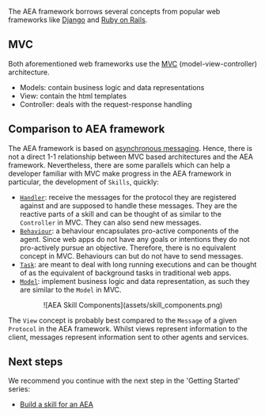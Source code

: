 The AEA framework borrows several concepts from popular web frameworks like <a href="https://www.djangoproject.com/">Django</a> and <a href="https://rubyonrails.org/">Ruby on Rails</a>.

## MVC

Both aforementioned web frameworks use the <a href="https://en.wikipedia.org/wiki/Model%E2%80%93view%E2%80%93controller">MVC</a> (model-view-controller) architecture.

- Models: contain business logic and data representations
- View: contain the html templates
- Controller: deals with the request-response handling

## Comparison to AEA framework

The AEA framework is based on <a href="https://en.wikipedia.org/wiki/Asynchronous_communication">asynchronous messaging</a>. Hence, there is not a direct 1-1 relationship between MVC based architectures and the AEA framework. Nevertheless, there are some parallels which can help a developer familiar with MVC make progress in the AEA framework in particular, the development of `Skills`, quickly:

- <a href="../api/skills/base#handler-objects">`Handler`</a>: receive the messages for the protocol they are registered against and are supposed to handle these messages. They are the reactive parts of a skill and can be thought of as similar to the `Controller` in MVC. They can also send new messages.
- <a href="../api/skills/base#behaviour-objects">`Behaviour`</a>: a behaviour encapsulates pro-active components of the agent. Since web apps do not have any goals or intentions they do not pro-actively pursue an objective. Therefore, there is no equivalent concept in MVC. Behaviours can but do not have to send messages.
- <a href="../api/skills/tasks#task-objects">`Task`</a>: are meant to deal with long running executions and can be thought of as the equivalent of background tasks in traditional web apps.
- <a href="../api/skills/base#model-objects">`Model`</a>: implement business logic and data representation, as such they are similar to the `Model` in MVC.

<center>![AEA Skill Components](assets/skill_components.png)</center>

The `View` concept is probably best compared to the `Message` of a given `Protocol` in the AEA framework. Whilst views represent information to the client, messages represent information sent to other agents and services.

## Next steps

We recommend you continue with the next step in the 'Getting Started' series:

- <a href="../skill-guide">Build a skill for an AEA</a>

<br />
